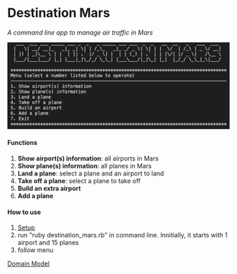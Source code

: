 # Destination Mars

*A command line app to manage air traffic in Mars*

![app](docs/app.png)

#### Functions

1. **Show airport(s) information**: all airports in Mars
2. **Show plane(s) information**: all planes in Mars
3. **Land a plane**: select a plane and an airport to land
4. **Take off a plane**: select a plane to take off
5. **Build an extra airport**
6. **Add a plane**


#### How to use

1. [Setup](docs/setup.md)
2. run "ruby destination_mars.rb" in command line. Innitially, it starts with 1 airport and 15 planes
3. follow menu

[Domain Model](domain_model.md)